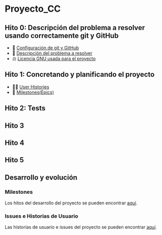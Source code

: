 # Proyecto_CC

## Hito 0: Descripción del problema a resolver usando correctamente git y GitHub
- 🔧 [Configuración de git y GitHub](doc/hito0/0_githubconfig.md)
- 📖 [Descripción del problema a resolver](doc/hito0/0_problema.md)
- ⚖️ [Licencia GNU usada para el proyecto](LICENSE)

## Hito 1: Concretando y planificando el proyecto
- 🧑‍🦱 [User Histories](doc/hito1/1_US.md)
- 🗿 [Milestones(Epics)](doc/hito1/1_epics-milestones.md)

## Hito 2: Tests
## Hito 3
## Hito 4
## Hito 5

## Desarrollo y evolución

### Milestones

Los hitos del desarrollo del proyecto se pueden encontrar [aquí](https://github.com/ManuelGarciaAlonso/CC-23-24/milestones).

### Issues e Historias de Usuario

Las historias de usuario e issues del proyecto se pueden encontrar [aquí](https://github.com/ManuelGarciaAlonso/CC-23-24/issues).
